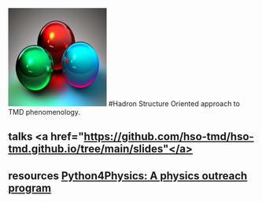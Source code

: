 
<img src="images/3quarks.png" width="200" height="200"> 
#Hadron Structure Oriented approach to TMD phenomenology.


## talks <a href="https://github.com/hso-tmd/hso-tmd.github.io/tree/main/slides"</a>

## resources <a href="https://tddyrogers.github.io/python4physics.github.io/documents/Python4Physics.pdf" target="_blank">Python4Physics: A physics outreach program</a>



